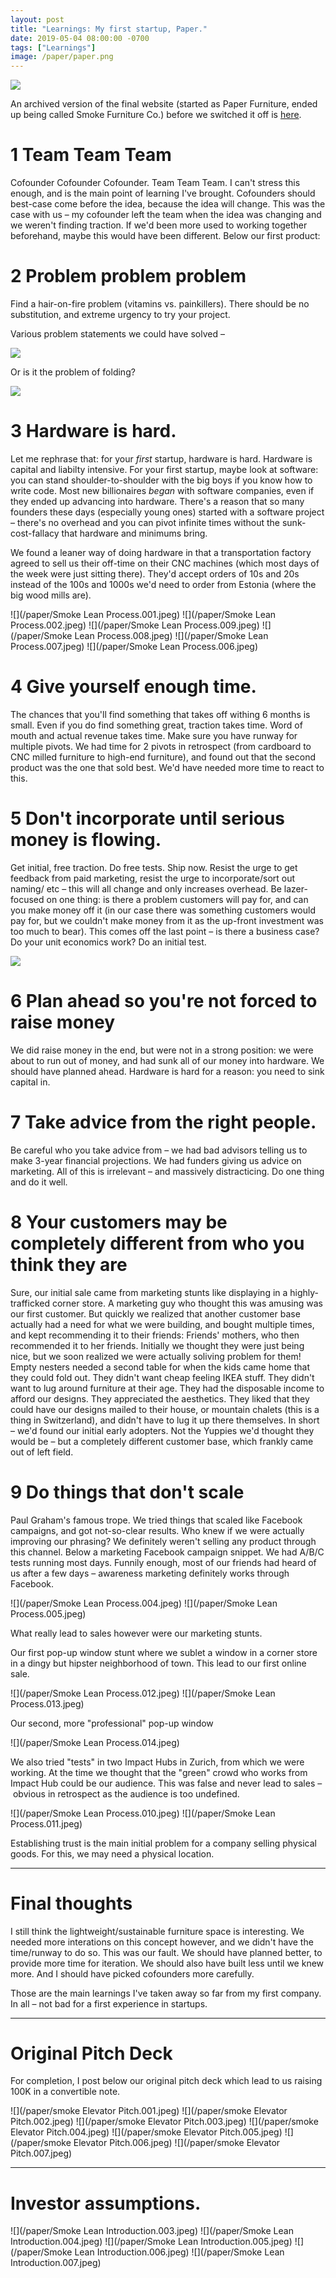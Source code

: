 ```yaml
---
layout: post
title: "Learnings: My first startup, Paper."
date: 2019-05-04 08:00:00 -0700
tags: ["Learnings"]
image: /paper/paper.png
---
```


![](/paper/paper.png)

An archived version of the final website (started as Paper Furniture, ended up being called Smoke Furniture Co.) before we switched it off is [here](http://nikodunk.github.io/smoke/).

# 1 Team Team Team

Cofounder Cofounder Cofounder. Team Team Team. I can't stress this enough, and is the main point of learning I've brought. Cofounders should best-case come before the idea, because the idea will change. This was the case with us – my cofounder left the team when the idea was changing and we weren't finding traction. If we'd been more used to working together beforehand, maybe this would have been different. Below our first product:

# 2 Problem problem problem

Find a hair-on-fire problem (vitamins vs. painkillers). There should be no substitution, and extreme urgency to try your project.

Various problem statements we could have solved –

![](/paper/smokesite.png)

Or is it the problem of folding?

![](/paper/smoke.gif)

# 3 Hardware is hard.

Let me rephrase that: for your _first_ startup, hardware is hard. Hardware is capital and liabilty intensive. For your first startup, maybe look at software: you can stand shoulder-to-shoulder with the big boys if you know how to write code. Most new billionaires _began_ with software companies, even if they ended up advancing into hardware. There's a reason that so many founders these days (especially young ones) started with a software project – there's no overhead and you can pivot infinite times without the sunk-cost-fallacy that hardware and minimums bring.

We found a leaner way of doing hardware in that a transportation factory agreed to sell us their off-time on their CNC machines (which most days of the week were just sitting there). They'd accept orders of 10s and 20s instead of the 100s and 1000s we'd need to order from Estonia (where the big wood mills are).

![](/paper/Smoke Lean Process.001.jpeg)
![](/paper/Smoke Lean Process.002.jpeg)
![](/paper/Smoke Lean Process.009.jpeg)
![](/paper/Smoke Lean Process.008.jpeg)
![](/paper/Smoke Lean Process.007.jpeg)
![](/paper/Smoke Lean Process.006.jpeg)

# 4 Give yourself enough time.

The chances that you'll find something that takes off withing 6 months is small. Even if you do find something great, traction takes time. Word of mouth and actual revenue takes time. Make sure you have runway for multiple pivots. We had time for 2 pivots in retrospect (from cardboard to CNC milled furniture to high-end furniture), and found out that the second product was the one that sold best. We'd have needed more time to react to this.

# 5 Don't incorporate until serious money is flowing.

Get initial, free traction. Do free tests. Ship now. Resist the urge to get feedback from paid marketing, resist the urge to incorporate/sort out naming/ etc – this will all change and only increases overhead. Be lazer-focused on one thing: is there a problem customers will pay for, and can you make money off it (in our case there was something customers would pay for, but we couldn't make money from it as the up-front investment was too much to bear). This comes off the last point – is there a business case? Do your unit economics work? Do an initial test.

![](/paper/smoke.jpg)

# 6 Plan ahead so you're not forced to raise money

We did raise money in the end, but were not in a strong position: we were about to run out of money, and had sunk all of our money into hardware. We should have planned ahead. Hardware is hard for a reason: you need to sink capital in.

# 7 Take advice from the right people.

Be careful who you take advice from – we had bad advisors telling us to make 3-year financial projections. We had funders giving us advice on marketing. All of this is irrelevant – and massively distracticing. Do one thing and do it well.

# 8 Your customers may be completely different from who you think they are

Sure, our initial sale came from marketing stunts like displaying in a highly-trafficked corner store. A marketing guy who thought this was amusing was our first customer. But quickly we realized that another customer base actually had a need for what we were building, and bought multiple times, and kept recommending it to their friends: Friends' mothers, who then recommended it to her friends. Initially we thought they were just being nice, but we soon realized we were actually soliving problem for them! Empty nesters needed a second table for when the kids came home that they could fold out. They didn't want cheap feeling IKEA stuff. They didn't want to lug around furniture at their age. They had the disposable income to afford our designs. They appreciated the aesthetics. They liked that they could have our designs mailed to their house, or mountain chalets (this is a thing in Switzerland), and didn't have to lug it up there themselves. In short – we'd found our initial early adopters. Not the Yuppies we'd thought they would be – but a completely different customer base, which frankly came out of left field.

# 9 Do things that don't scale

Paul Graham's famous trope. We tried things that scaled like Facebook campaigns, and got not-so-clear results. Who knew if we were actually improving our phrasing? We definitely weren't selling any product through this channel. Below a marketing Facebook campaign snippet. We had A/B/C tests running most days. Funnily enough, most of our friends had heard of us after a few days – awareness marketing definitely works through Facebook.

![](/paper/Smoke Lean Process.004.jpeg)
![](/paper/Smoke Lean Process.005.jpeg)

What really lead to sales however were our marketing stunts.

Our first pop-up window stunt where we sublet a window in a corner store in a dingy but hipster neighborhood of town. This lead to our first online sale.

![](/paper/Smoke Lean Process.012.jpeg)
![](/paper/Smoke Lean Process.013.jpeg)

Our second, more "professional" pop-up window

![](/paper/Smoke Lean Process.014.jpeg)

We also tried "tests" in two Impact Hubs in Zurich, from which we were working. At the time we thought that the "green" crowd who works from Impact Hub could be our audience. This was false and never lead to sales – obvious in retrospect as the audience is too undefined.

![](/paper/Smoke Lean Process.010.jpeg)
![](/paper/Smoke Lean Process.011.jpeg)

Establishing trust is the main initial problem for a company selling physical goods. For this, we may need a physical location.

---

# Final thoughts

I still think the lightweight/sustainable furniture space is interesting. We needed more interations on this concept however, and we didn't have the time/runway to do so. This was our fault. We should have planned better, to provide more time for iteration. We should also have built less until we knew more. And I should have picked cofounders more carefully.

Those are the main learnings I've taken away so far from my first company. In all – not bad for a first experience in startups.

---

# Original Pitch Deck

For completion, I post below our original pitch deck which lead to us raising 100K in a convertible note.

![](/paper/smoke Elevator Pitch.001.jpeg)
![](/paper/smoke Elevator Pitch.002.jpeg)
![](/paper/smoke Elevator Pitch.003.jpeg)
![](/paper/smoke Elevator Pitch.004.jpeg)
![](/paper/smoke Elevator Pitch.005.jpeg)
![](/paper/smoke Elevator Pitch.006.jpeg)
![](/paper/smoke Elevator Pitch.007.jpeg)

---

# Investor assumptions.

![](/paper/Smoke Lean Introduction.003.jpeg)
![](/paper/Smoke Lean Introduction.004.jpeg)
![](/paper/Smoke Lean Introduction.005.jpeg)
![](/paper/Smoke Lean Introduction.006.jpeg)
![](/paper/Smoke Lean Introduction.007.jpeg)
